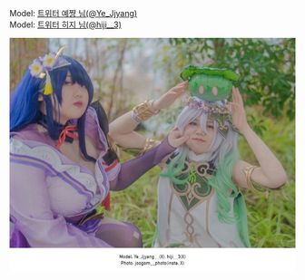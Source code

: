﻿---
dddd: 2024.02.18 일페
nickname: 예쨩+히지
sns_type: x
sns_id: Ye_Jjyang__, hiji__3
---

Model: <a href="https://x.com/Ye_Jjyang" target="_blank">트위터 예쨩 님(@Ye_Jjyang)</a>  
Model: <a href="https://x.com/hiji__3" target="_blank">트위터 히지 님(@hiji__3)</a>

![PNG이미지15.jpg](/assets/img/2024/02-18/PNG이미지15.jpg)